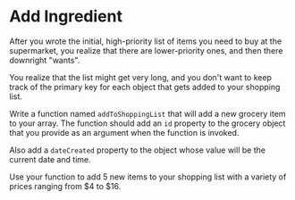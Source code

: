 # Add Ingredient

After you wrote the initial, high-priority list of items you need to buy at the supermarket, you realize that there are lower-priority ones, and then there downright "wants".

You realize that the list might get very long, and you don't want to keep track of the primary key for each object that gets added to your shopping list.


Write a function named `addToShoppingList` that will add a new grocery item to your array. The function should add an `id` property to the grocery object that you provide as an argument when the function is invoked.

Also add a `dateCreated` property to the object whose value will be the current date and time.

Use your function to add 5 new items to your shopping list with a variety of prices ranging from $4 to $16.
